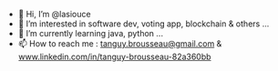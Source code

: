 - 👋 Hi, I’m @lasiouce
- 👀 I’m interested in software dev, voting app, blockchain & others ... 
- 🌱 I’m currently learning java, python ...
- 📫 How to reach me : tanguy.brousseau@gmail.com & www.linkedin.com/in/tanguy-brousseau-82a360bb


<!---
lasiouce/lasiouce is a ✨ special ✨ repository because its `README.md` (this file) appears on your GitHub profile.
You can click the Preview link to take a look at your changes.
--->

